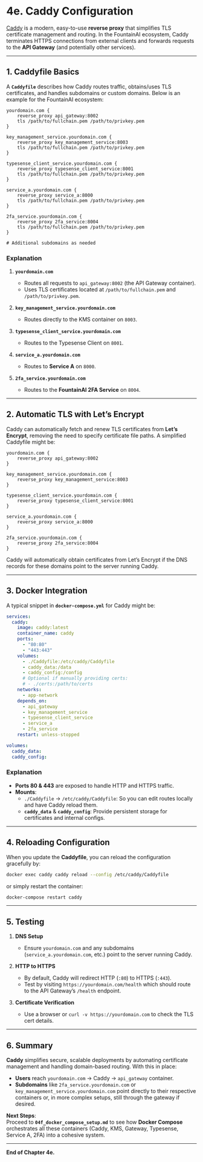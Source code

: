 

# 4e. Caddy Configuration

[Caddy](https://caddyserver.com/) is a modern, easy-to-use **reverse proxy** that simplifies TLS certificate management and routing. In the FountainAI ecosystem, Caddy terminates HTTPS connections from external clients and forwards requests to the **API Gateway** (and potentially other services).

---

## 1. Caddyfile Basics

A **`Caddyfile`** describes how Caddy routes traffic, obtains/uses TLS certificates, and handles subdomains or custom domains. Below is an example for the FountainAI ecosystem:

```
yourdomain.com {
    reverse_proxy api_gateway:8002
    tls /path/to/fullchain.pem /path/to/privkey.pem
}

key_management_service.yourdomain.com {
    reverse_proxy key_management_service:8003
    tls /path/to/fullchain.pem /path/to/privkey.pem
}

typesense_client_service.yourdomain.com {
    reverse_proxy typesense_client_service:8001
    tls /path/to/fullchain.pem /path/to/privkey.pem
}

service_a.yourdomain.com {
    reverse_proxy service_a:8000
    tls /path/to/fullchain.pem /path/to/privkey.pem
}

2fa_service.yourdomain.com {
    reverse_proxy 2fa_service:8004
    tls /path/to/fullchain.pem /path/to/privkey.pem
}

# Additional subdomains as needed
```

### Explanation

1. **`yourdomain.com`**  
   - Routes all requests to `api_gateway:8002` (the API Gateway container).  
   - Uses TLS certificates located at `/path/to/fullchain.pem` and `/path/to/privkey.pem`.  

2. **`key_management_service.yourdomain.com`**  
   - Routes directly to the KMS container on `8003`.  

3. **`typesense_client_service.yourdomain.com`**  
   - Routes to the Typesense Client on `8001`.  

4. **`service_a.yourdomain.com`**  
   - Routes to **Service A** on `8000`.  

5. **`2fa_service.yourdomain.com`**  
   - Routes to the **FountainAI 2FA Service** on `8004`.  

---

## 2. Automatic TLS with Let’s Encrypt

Caddy can automatically fetch and renew TLS certificates from **Let’s Encrypt**, removing the need to specify certificate file paths. A simplified Caddyfile might be:

```
yourdomain.com {
    reverse_proxy api_gateway:8002
}

key_management_service.yourdomain.com {
    reverse_proxy key_management_service:8003
}

typesense_client_service.yourdomain.com {
    reverse_proxy typesense_client_service:8001
}

service_a.yourdomain.com {
    reverse_proxy service_a:8000
}

2fa_service.yourdomain.com {
    reverse_proxy 2fa_service:8004
}
```

Caddy will automatically obtain certificates from Let’s Encrypt if the DNS records for these domains point to the server running Caddy.

---

## 3. Docker Integration

A typical snippet in **`docker-compose.yml`** for Caddy might be:

```yaml
services:
  caddy:
    image: caddy:latest
    container_name: caddy
    ports:
      - "80:80"
      - "443:443"
    volumes:
      - ./Caddyfile:/etc/caddy/Caddyfile
      - caddy_data:/data
      - caddy_config:/config
      # Optional if manually providing certs:
      # - ./certs:/path/to/certs
    networks:
      - app-network
    depends_on:
      - api_gateway
      - key_management_service
      - typesense_client_service
      - service_a
      - 2fa_service
    restart: unless-stopped

volumes:
  caddy_data:
  caddy_config:
```

### Explanation

- **Ports 80 & 443** are exposed to handle HTTP and HTTPS traffic.  
- **Mounts**:
  - `./Caddyfile` → `/etc/caddy/Caddyfile`: So you can edit routes locally and have Caddy reload them.  
  - **`caddy_data`** & **`caddy_config`**: Provide persistent storage for certificates and internal configs.  

---

## 4. Reloading Configuration

When you update the **Caddyfile**, you can reload the configuration gracefully by:

```bash
docker exec caddy caddy reload --config /etc/caddy/Caddyfile
```

or simply restart the container:

```bash
docker-compose restart caddy
```

---

## 5. Testing

1. **DNS Setup**  
   - Ensure `yourdomain.com` and any subdomains (`service_a.yourdomain.com`, etc.) point to the server running Caddy.

2. **HTTP to HTTPS**  
   - By default, Caddy will redirect HTTP (`:80`) to HTTPS (`:443`).  
   - Test by visiting `https://yourdomain.com/health` which should route to the API Gateway’s `/health` endpoint.

3. **Certificate Verification**  
   - Use a browser or `curl -v https://yourdomain.com` to check the TLS cert details.

---

## 6. Summary

**Caddy** simplifies secure, scalable deployments by automating certificate management and handling domain-based routing. With this in place:

- **Users** reach `yourdomain.com` → Caddy → `api_gateway` container.  
- **Subdomains** like `2fa_service.yourdomain.com` or `key_management_service.yourdomain.com` point directly to their respective containers or, in more complex setups, still through the gateway if desired.

**Next Steps**:  
Proceed to **`04f_docker_compose_setup.md`** to see how **Docker Compose** orchestrates all these containers (Caddy, KMS, Gateway, Typesense, Service A, 2FA) into a cohesive system.

---

**End of Chapter 4e.**